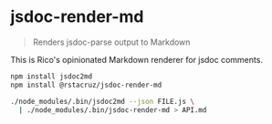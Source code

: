 # jsdoc-render-md

> Renders jsdoc-parse output to Markdown

This is Rico's opinionated Markdown renderer for jsdoc comments.

```sh
npm install jsdoc2md
npm install @rstacruz/jsdoc-render-md

./node_modules/.bin/jsdoc2md --json FILE.js \
  | ./node_modules/.bin/jsdoc-render-md > API.md
```
